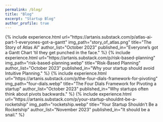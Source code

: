 ```yaml
---
permalink: /blog/
title: "Blog"
excerpt: "Startup Blog"
author_profile: true
---
```


<table style="border: none">  
	{%  include experience.html
		url="https://artanis.substack.com/p/atlas-ai-part-1-everyones-got-a-gantt"
		img_path="story_of_atlas.png"
		title="The Story of Atlas AI"
		author_list="October 2023"
    published_in="Everyone’s got a Gantt Chart ‘til they get punched in the face."
	%}
	{%  include experience.html
		url="https://artanis.substack.com/p/risk-based-planning"
		img_path="risk-based-planning.webp"
		title="Risk-Based Planning"
		author_list="October 2023"
    published_in="Why your startup should avoid Intuitive Planning."
	%}
	{%  include experience.html
		url="https://artanis.substack.com/p/the-four-dials-framework-for-pivoting"
		img_path="four-dials.webp"
		title="The Four Dials Framework for Pivoting a startup"
		author_list="October 2023"
    published_in="Why startups often think about pivots backwards."
	%}
	{%  include experience.html
		url="https://artanis.substack.com/p/your-startup-shouldnt-be-a-rocketship"
		img_path="rocketship.webp"
		title="Your Startup Shouldn't Be a Rocketship"
		author_list="November 2023"
    published_in="It should be a snail."
	%}

</table>